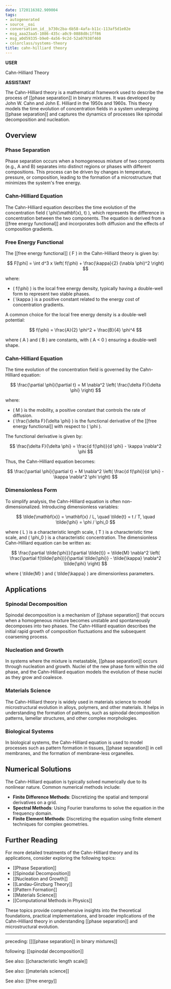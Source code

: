 ```yaml
---
date: 1720116382.909004
tags:
- autogenerated
- source__oai
- conversation_id__b730c2ba-6b58-4afa-b11c-113af5d1e02e
- msg_aaa23aa5-1086-435c-a0c9-0888d8c1ff86
- msg_a0d59335-b9e0-4a56-9c2d-52a07938f460
- colorclass/systems-theory
title: cahn-hilliard theory
---
```


**USER**

Cahn-Hilliard Theory


**ASSISTANT**

The Cahn-Hilliard theory is a mathematical framework used to describe the process of [[phase separation]] in binary mixtures. It was developed by John W. Cahn and John E. Hilliard in the 1950s and 1960s. This theory models the time evolution of concentration fields in a system undergoing [[phase separation]] and captures the dynamics of processes like spinodal decomposition and nucleation.

## Overview

### Phase Separation

Phase separation occurs when a homogeneous mixture of two components (e.g., A and B) separates into distinct regions or phases with different compositions. This process can be driven by changes in temperature, pressure, or composition, leading to the formation of a microstructure that minimizes the system's free energy.

### Cahn-Hilliard Equation

The Cahn-Hilliard equation describes the time evolution of the concentration field \( \phi(\mathbf{x}, t) \), which represents the difference in concentration between the two components. The equation is derived from a [[free energy functional]] and incorporates both diffusion and the effects of composition gradients.

### Free Energy Functional

The [[free energy functional]] \( F \) in the Cahn-Hilliard theory is given by:

$$
F[\phi] = \int d^3 x \left( f(\phi) + \frac{\kappa}{2} (\nabla \phi)^2 \right)
$$

where:
- \( f(\phi) \) is the local free energy density, typically having a double-well form to represent two stable phases.
- \( \kappa \) is a positive constant related to the energy cost of concentration gradients.

A common choice for the local free energy density is a double-well potential:

$$
f(\phi) = \frac{A}{2} \phi^2 + \frac{B}{4} \phi^4
$$

where \( A \) and \( B \) are constants, with \( A < 0 \) ensuring a double-well shape.

### Cahn-Hilliard Equation

The time evolution of the concentration field is governed by the Cahn-Hilliard equation:

$$
\frac{\partial \phi}{\partial t} = M \nabla^2 \left( \frac{\delta F}{\delta \phi} \right)
$$

where:
- \( M \) is the mobility, a positive constant that controls the rate of diffusion.
- \( \frac{\delta F}{\delta \phi} \) is the functional derivative of the [[free energy functional]] with respect to \( \phi \).

The functional derivative is given by:

$$
\frac{\delta F}{\delta \phi} = \frac{d f(\phi)}{d \phi} - \kappa \nabla^2 \phi
$$

Thus, the Cahn-Hilliard equation becomes:

$$
\frac{\partial \phi}{\partial t} = M \nabla^2 \left( \frac{d f(\phi)}{d \phi} - \kappa \nabla^2 \phi \right)
$$

### Dimensionless Form

To simplify analysis, the Cahn-Hilliard equation is often non-dimensionalized. Introducing dimensionless variables:

$$
\tilde{\mathbf{x}} = \mathbf{x} / L, \quad \tilde{t} = t / T, \quad \tilde{\phi} = \phi / \phi_0
$$

where \( L \) is a characteristic length scale, \( T \) is a characteristic time scale, and \( \phi_0 \) is a characteristic concentration. The dimensionless Cahn-Hilliard equation can be written as:

$$
\frac{\partial \tilde{\phi}}{\partial \tilde{t}} = \tilde{M} \nabla^2 \left( \frac{\partial f(\tilde{\phi})}{\partial \tilde{\phi}} - \tilde{\kappa} \nabla^2 \tilde{\phi} \right)
$$

where \( \tilde{M} \) and \( \tilde{\kappa} \) are dimensionless parameters.

## Applications

### Spinodal Decomposition

Spinodal decomposition is a mechanism of [[phase separation]] that occurs when a homogeneous mixture becomes unstable and spontaneously decomposes into two phases. The Cahn-Hilliard equation describes the initial rapid growth of composition fluctuations and the subsequent coarsening process.

### Nucleation and Growth

In systems where the mixture is metastable, [[phase separation]] occurs through nucleation and growth. Nuclei of the new phase form within the old phase, and the Cahn-Hilliard equation models the evolution of these nuclei as they grow and coalesce.

### Materials Science

The Cahn-Hilliard theory is widely used in materials science to model microstructural evolution in alloys, polymers, and other materials. It helps in understanding the formation of patterns, such as spinodal decomposition patterns, lamellar structures, and other complex morphologies.

### Biological Systems

In biological systems, the Cahn-Hilliard equation is used to model processes such as pattern formation in tissues, [[phase separation]] in cell membranes, and the formation of membrane-less organelles.

## Numerical Solutions

The Cahn-Hilliard equation is typically solved numerically due to its nonlinear nature. Common numerical methods include:
- **Finite Difference Methods**: Discretizing the spatial and temporal derivatives on a grid.
- **Spectral Methods**: Using Fourier transforms to solve the equation in the frequency domain.
- **Finite Element Methods**: Discretizing the equation using finite element techniques for complex geometries.

## Further Reading

For more detailed treatments of the Cahn-Hilliard theory and its applications, consider exploring the following topics:

- [[Phase Separation]]
- [[Spinodal Decomposition]]
- [[Nucleation and Growth]]
- [[Landau-Ginzburg Theory]]
- [[Pattern Formation]]
- [[Materials Science]]
- [[Computational Methods in Physics]]

These topics provide comprehensive insights into the theoretical foundations, practical implementations, and broader implications of the Cahn-Hilliard theory in understanding [[phase separation]] and microstructural evolution.


---

preceding: [[[[phase separation]] in binary mixtures]]  


following: [[spinodal decomposition]]

See also: [[characteristic length scale]]


See also: [[materials science]]


See also: [[free energy]]